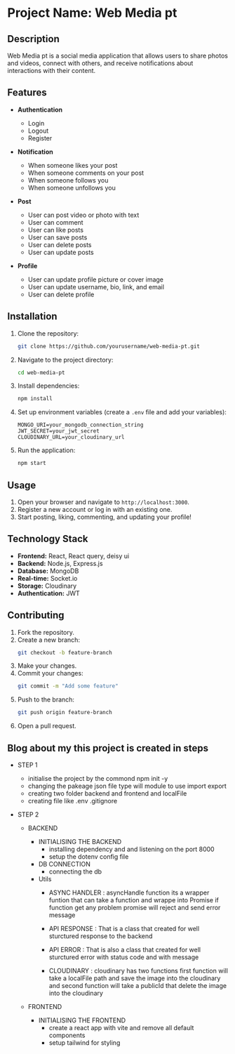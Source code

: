 # Project Name: Web Media pt

## Description
Web Media pt is a social media application that allows users to share photos and videos, connect with others, and receive notifications about interactions with their content.

## Features
- **Authentication**
    - Login
    - Logout
    - Register

- **Notification**
    - When someone likes your post
    - When someone comments on your post
    - When someone follows you
    - When someone unfollows you

- **Post**
    - User can post video or photo with text
    - User can comment
    - User can like posts
    - User can save posts
    - User can delete posts
    - User can update posts

- **Profile**
    - User can update profile picture or cover image
    - User can update username, bio, link, and email
    - User can delete profile

## Installation
1. Clone the repository:
    ```bash
    git clone https://github.com/yourusername/web-media-pt.git
    ```
2. Navigate to the project directory:
    ```bash
    cd web-media-pt
    ```
3. Install dependencies:
    ```bash
    npm install
    ```
4. Set up environment variables (create a `.env` file and add your variables):
    ```plaintext
    MONGO_URI=your_mongodb_connection_string
    JWT_SECRET=your_jwt_secret
    CLOUDINARY_URL=your_cloudinary_url
    ```

5. Run the application:
    ```bash
    npm start
    ```

## Usage
1. Open your browser and navigate to `http://localhost:3000`.
2. Register a new account or log in with an existing one.
3. Start posting, liking, commenting, and updating your profile!

## Technology Stack
- **Frontend:** React, React query, deisy ui
- **Backend:** Node.js, Express.js
- **Database:** MongoDB
- **Real-time:** Socket.io
- **Storage:** Cloudinary
- **Authentication:** JWT

## Contributing
1. Fork the repository.
2. Create a new branch:
    ```bash
    git checkout -b feature-branch
    ```
3. Make your changes.
4. Commit your changes:
    ```bash
    git commit -m "Add some feature"
    ```
5. Push to the branch:
    ```bash
    git push origin feature-branch
    ```
6. Open a pull request.

## Blog about my this project is created in steps

- STEP 1
    - initialise the project by the commond npm init -y
    - changing the pakeage json file type will module to use import export 
    - creating two folder backend and frontend and localFile
    - creating file like .env .gitignore 

- STEP 2
    - BACKEND
        -  INITIALISING THE BACKEND
            - installing dependency and and listening on the port 8000
            - setup the dotenv config file
        - DB CONNECTION
            - connecting the db 
        - Utils 
            - ASYNC HANDLER : asyncHandle function its a wrapper funtion that can take a function and wrappe into Promise if function get any problem promise will reject and send error message

            - API RESPONSE : That is a class that created for well sturctured response to the backend

            - API ERROR : That is also a class that created for well sturctured error with status code and with message

            - CLOUDINARY : cloudinary has two functions first function will take a localFile path and save the image into the cloudinary and second function will take a publicId that delete the image into the cloudinary

    - FRONTEND
        - INITIALISING THE FRONTEND
            - create a react app with vite and remove all default components
            - setup tailwind for styling 


